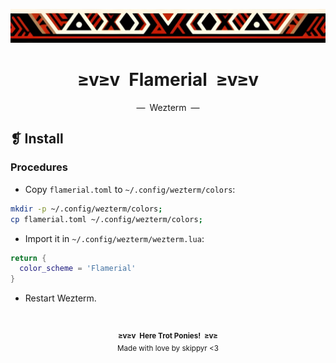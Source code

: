 <p align="center">
  <img alt="" src="../../assets/ornament.png" width=1020/>
</p>
<h1 align="center">≥v≥v&ensp;Flamerial&ensp;≥v≥v</h1>
<p align="center">—&ensp;Wezterm&ensp;—</p>

## ❡ Install
### Procedures
- Copy `flamerial.toml` to `~/.config/wezterm/colors`:

```zsh
mkdir -p ~/.config/wezterm/colors;
cp flamerial.toml ~/.config/wezterm/colors;
```

- Import it in `~/.config/wezterm/wezterm.lua`:

```lua
return {
  color_scheme = 'Flamerial'
}
```

- Restart Wezterm.

&ensp;
<p align="center"><sup><strong>≥v≥v&ensp;Here Trot Ponies!&ensp;≥v≥</strong><br/>Made with love by skippyr <3</sup></p>
